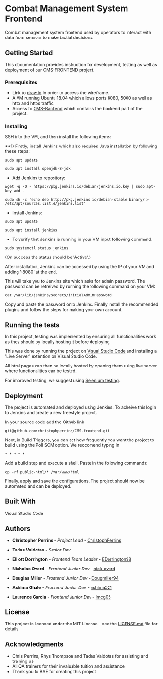 # Combat Management System Frontend

Combat management system frontend used by operators to interact with data from sensors to make tactial decisions.

## Getting Started

This documentation provides instruction for development, testing as well as deployment of our CMS-FRONTEND project.  

### Prerequisites

* Link to [draw.io](https://app.diagrams.net/) in order to access the wireframe.
* A VM running Ubuntu 18.04 which allows ports 8080, 5000 as well as http and https traffic.
* Access to [CMS-Backend](https://github.com/christophperrins/CMS-backend.git) which contains the backend part of the project.  

### Installing

SSH into the VM, and then install the following items:

**1) Firstly, install Jenkins which also requires Java installation by following these steps:

```
sudo apt update
```

```
sudo apt install openjdk-8-jdk
```

* Add Jenkins to repository:

```
wget -q -O - https://pkg.jenkins.io/debian/jenkins.io.key | sudo apt-key add -
```

```
sudo sh -c 'echo deb http://pkg.jenkins.io/debian-stable binary/ > /etc/apt/sources.list.d/jenkins.list'
```

* Install Jenkins:

```
sudo apt update
```

```
sudo apt install jenkins
```

* To verify that Jenkins is running in your VM input following command:

```
sudo systemctl status jenkins
```

(On success the status should be 'Active'.)

After installation, Jenkins can be accessed by using the IP of your VM and adding ':8080' at the end.

This will take you to Jenkins site which asks for admin password. The password can be retreived by running the following command on your VM:

```
cat /var/lib/jenkins/secrets/initialAdminPassword
```

Copy and paste the password onto Jenkins. Finally install the recommended plugins and follow the steps for making your own account. 

## Running the tests

In this project, testing was implemented by ensuring all functionalities work as they should by locally hosting it before deploying.

This was done by running the project on [Visual Studio Code](https://code.visualstudio.com/download) and installing a 'Live Server' extention on Visual Studio Code. 

All html pages can then be locally hosted by opening them using live server where functionalities can be tested.

For improved testing, we suggest using [Selenium testing](https://www.selenium.dev/).   


## Deployment

The project is automated and deployed using Jenkins. To acheive this login to Jenkins and create a new freestyle project. 

In your source code add the Github link

```
git@github.com:christophperrins/CMS-frontend.git
```

Next, in Build Triggers, you can set how frequently you want the project to build using the Poll SCM option. We reccomend typing in

```
* * * * *
```

Add a build step and execute a shell. Paste in the following commands:

```
cp -rf public-html/* /var/www/html
```

Finally, apply and save the configurations. The project should now be automated and can be deployed.  

## Built With

Visual Studio Code

## Authors

* **Christopher Perrins** - *Project Lead* - [ChristophPerrins](https://github.com/ChristophPerrins)
* **Tadas Vaidotas** - *Senior Dev*


* **Elliott Dorrington** - *Frontend Team Leader* - [EDorrington98](https://github.com/EDorrington98)
* **Nicholas Overd** - *Frontend Junior Dev* - [nick-overd](https://github.com/nick-overd)
* **Douglas Miller** - *Frontend Junior Dev* - [Dougmiller94](https://github.com/Dougmiller94)
* **Ashima Ghale** - *Frontend Junior Dev* - [ashima521](https://github.com/ashima521)
* **Laurence Garcia** - *Frontend Junior Dev* - [lmcg05](https://github.com/lmcg05)


## License

This project is licensed under the MIT License - see the [LICENSE.md](LICENSE.md) file for details

## Acknowledgments

* Chris Perrins, Rhys Thompson and Tadas Vaidotas for assisting and training us
* All QA trainers for their invaluable tuition and assistance
* Thank you to BAE for creating this project
